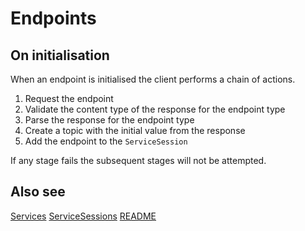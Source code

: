 # Endpoints

## On initialisation

When an endpoint is initialised the client performs a chain of actions.

1. Request the endpoint
2. Validate the content type of the response for the endpoint type
3. Parse the response for the endpoint type
4. Create a topic with the initial value from the response
5. Add the endpoint to the `ServiceSession`

If any stage fails the subsequent stages will not be attempted.

## Also see

[Services](Services.md)
[ServiceSessions](ServiceSessions.md)
[README](../README.md)
